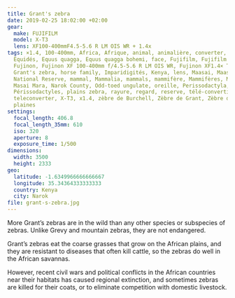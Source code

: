 ```yaml
---
title: Grant's zebra
date: 2019-02-25 18:02:00 +02:00
gear:
  make: FUJIFILM
  model: X-T3
  lens: XF100-400mmF4.5-5.6 R LM OIS WR + 1.4x
tags: ×1.4, 100-400mm, Africa, Afrique, animal, animalière, converter, Equidae,
  Équidés, Equus quagga, Equus quagga bohemi, face, Fujifilm, Fujifilm X-T3,
  Fujinon, Fujinon XF 100-400mm f/4.5-5.6 R LM OIS WR, Fujinon XF1.4× TC WR,
  Grant's zebra, horse family, Imparidigités, Kenya, lens, Maasai, Maasai Mara
  National Reserve, mammal, Mammalia, mammals, mammifère, Mammifères, Masai,
  Masai Mara, Narok County, Odd-toed ungulate, oreille, Perissodactyla,
  Périssodactyles, plains zebra, rayure, regard, reserve, télé-convertisseur,
  teleconverter, X-T3, x1.4, zèbre de Burchell, Zèbre de Grant, Zèbre des
  plaines
settings:
  focal_length: 406.8
  focal_length_35mm: 610
  iso: 320
  aperture: 8
  exposure_time: 1/500
dimensions:
  width: 3500
  height: 2333
geo:
  latitude: -1.6349966666666667
  longitude: 35.34364333333333
  country: Kenya
  city: Narok
file: grant-s-zebra.jpg
---
```


More Grant’s zebras are in the wild than any other species or subspecies of zebras. Unlike Grevy and mountain zebras, they are not endangered.

Grant’s zebras eat the coarse grasses that grow on the African plains, and they are resistant to diseases that often kill cattle, so the zebras do well in the African savannas.

However, recent civil wars and political conflicts in the African countries near their habitats has caused regional extinction, and sometimes zebras are killed for their coats, or to eliminate competition with domestic livestock.
